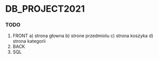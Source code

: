 # DB_PROJECT2021

### TODO 
  1. FRONT
  a) strona głowna
  b) strone przedmiotu
  c) strona koszyka
  d) strona kategorii
  2. BACK
  3. SQL 

